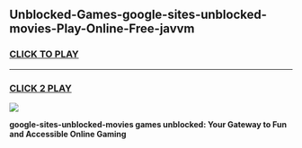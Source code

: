 
## Unblocked-Games-google-sites-unblocked-movies-Play-Online-Free-javvm
<h3>
<a href="https://premium76.site?title=google-sites-unblocked-movies&ref=26A">CLICK TO PLAY</a></h3>
<hr>

<h3>
<a href="https://premium76.site?title=google-sites-unblocked-movies&ref=26A">CLICK 2 PLAY</a>
  
</h3>

<a href="https://premium76.site?title=google-sites-unblocked-movies&ref=26A"><img src="https://clearcache.store/games.png"></a>


**google-sites-unblocked-movies games unblocked: Your Gateway to Fun and Accessible Online Gaming**
